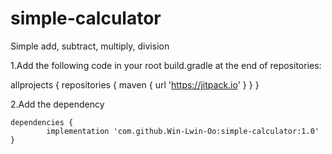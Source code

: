 # simple-calculator
Simple add, subtract, multiply, division

1.Add the following code in your root build.gradle at the end of repositories:

allprojects {
	repositories {
		maven { url 'https://jitpack.io' }
	}
}
  
  2.Add the dependency
  
  

	dependencies {
	        implementation 'com.github.Win-Lwin-Oo:simple-calculator:1.0'
	}
